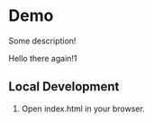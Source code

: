 # Demo

Some description!

Hello there again!1

## Local Development

1. Open index.html in your browser.